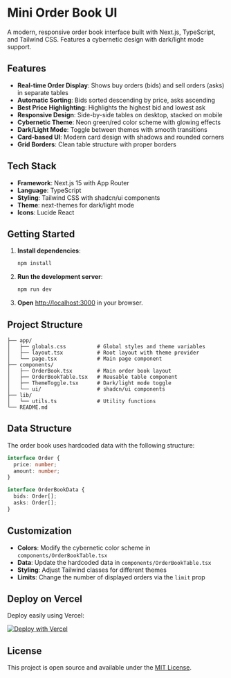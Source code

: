 # Mini Order Book UI

A modern, responsive order book interface built with Next.js, TypeScript, and Tailwind CSS. Features a cybernetic design with dark/light mode support.

## Features

- **Real-time Order Display**: Shows buy orders (bids) and sell orders (asks) in separate tables
- **Automatic Sorting**: Bids sorted descending by price, asks ascending
- **Best Price Highlighting**: Highlights the highest bid and lowest ask
- **Responsive Design**: Side-by-side tables on desktop, stacked on mobile
- **Cybernetic Theme**: Neon green/red color scheme with glowing effects
- **Dark/Light Mode**: Toggle between themes with smooth transitions
- **Card-based UI**: Modern card design with shadows and rounded corners
- **Grid Borders**: Clean table structure with proper borders

## Tech Stack

- **Framework**: Next.js 15 with App Router
- **Language**: TypeScript
- **Styling**: Tailwind CSS with shadcn/ui components
- **Theme**: next-themes for dark/light mode
- **Icons**: Lucide React

## Getting Started

1. **Install dependencies**:
   ```bash
   npm install
   ```

2. **Run the development server**:
   ```bash
   npm run dev
   ```

3. **Open** [http://localhost:3000](http://localhost:3000) in your browser.

## Project Structure

```
├── app/
│   ├── globals.css          # Global styles and theme variables
│   ├── layout.tsx           # Root layout with theme provider
│   └── page.tsx             # Main page component
├── components/
│   ├── OrderBook.tsx        # Main order book layout
│   ├── OrderBookTable.tsx   # Reusable table component
│   ├── ThemeToggle.tsx      # Dark/light mode toggle
│   └── ui/                  # shadcn/ui components
├── lib/
│   └── utils.ts             # Utility functions
└── README.md
```

## Data Structure

The order book uses hardcoded data with the following structure:

```typescript
interface Order {
  price: number;
  amount: number;
}

interface OrderBookData {
  bids: Order[];
  asks: Order[];
}
```

## Customization

- **Colors**: Modify the cybernetic color scheme in `components/OrderBookTable.tsx`
- **Data**: Update the hardcoded data in `components/OrderBookTable.tsx`
- **Styling**: Adjust Tailwind classes for different themes
- **Limits**: Change the number of displayed orders via the `limit` prop

## Deploy on Vercel

Deploy easily using Vercel:

[![Deploy with Vercel](https://vercel.com/button)](https://vercel.com/new/clone?repository-url=https://github.com/your-username/mini-order-book-ui)

## License

This project is open source and available under the [MIT License](LICENSE).

